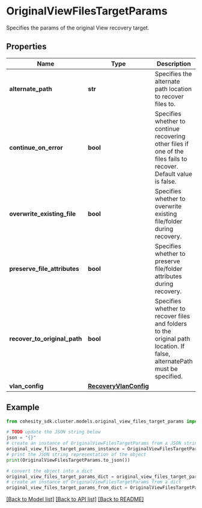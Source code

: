 # OriginalViewFilesTargetParams

Specifies the params of the original View recovery target.

## Properties

Name | Type | Description | Notes
------------ | ------------- | ------------- | -------------
**alternate_path** | **str** | Specifies the alternate path location to recover files to. | [optional] 
**continue_on_error** | **bool** | Specifies whether to continue recovering other files if one of the files fails to recover. Default value is false. | [optional] 
**overwrite_existing_file** | **bool** | Specifies whether to overwrite existing file/folder during recovery. | [optional] 
**preserve_file_attributes** | **bool** | Specifies whether to preserve file/folder attributes during recovery. | [optional] 
**recover_to_original_path** | **bool** | Specifies whether to recover files and folders to the original path location. If false, alternatePath must be specified. | 
**vlan_config** | [**RecoveryVlanConfig**](RecoveryVlanConfig.md) |  | [optional] 

## Example

```python
from cohesity_sdk.cluster.models.original_view_files_target_params import OriginalViewFilesTargetParams

# TODO update the JSON string below
json = "{}"
# create an instance of OriginalViewFilesTargetParams from a JSON string
original_view_files_target_params_instance = OriginalViewFilesTargetParams.from_json(json)
# print the JSON string representation of the object
print(OriginalViewFilesTargetParams.to_json())

# convert the object into a dict
original_view_files_target_params_dict = original_view_files_target_params_instance.to_dict()
# create an instance of OriginalViewFilesTargetParams from a dict
original_view_files_target_params_from_dict = OriginalViewFilesTargetParams.from_dict(original_view_files_target_params_dict)
```
[[Back to Model list]](../README.md#documentation-for-models) [[Back to API list]](../README.md#documentation-for-api-endpoints) [[Back to README]](../README.md)



